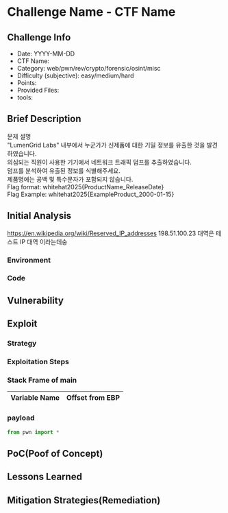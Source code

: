 # Challenge Name - CTF Name
## Challenge Info
- Date: YYYY-MM-DD
- CTF Name:
- Category: web/pwn/rev/crypto/forensic/osint/misc
- Difficulty (subjective): easy/medium/hard
- Points:
- Provided Files:
- tools:
## Brief Description
문제 설명  
"LumenGrid Labs" 내부에서 누군가가 신제품에 대한 기밀 정보를 유출한 것을 발견하였습니다.  
의심되는 직원이 사용한 기기에서 네트워크 트래픽 덤프를 추출하였습니다.  
덤프를 분석하여 유출된 정보를 식별해주세요.  
제품명에는 공백 및 특수문자가 포함되지 않습니다.  
Flag format: whitehat2025{ProductName_ReleaseDate}  
Flag Example: whitehat2025{ExampleProduct_2000-01-15}
## Initial Analysis
https://en.wikipedia.org/wiki/Reserved_IP_addresses
198.51.100.23 대역은 테스트 IP 대역 이라는데숭
### Environment
### Code
## Vulnerability
## Exploit
### Strategy
### Exploitation Steps
### Stack Frame of main
| Variable Name | Offset from EBP |
| --- | --- |
### payload
``` python
from pwn import *
```
## PoC(Poof of Concept)
## Lessons Learned
## Mitigation Strategies(Remediation)